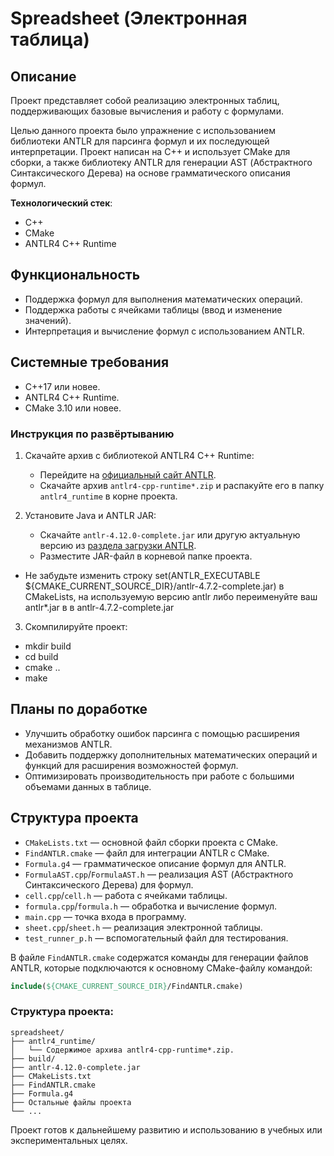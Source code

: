 # Spreadsheet (Электронная таблица)

## Описание
Проект представляет собой реализацию электронных таблиц, поддерживающих базовые вычисления и работу с формулами.

Целью данного проекта было упражнение с использованием библиотеки ANTLR для парсинга формул и их последующей интерпретации. Проект написан на C++ и использует CMake для сборки, а также библиотеку ANTLR для генерации AST (Абстрактного Синтаксического Дерева) на основе грамматического описания формул.

**Технологический стек**:
- C++
- CMake
- ANTLR4 C++ Runtime

## Функциональность
- Поддержка формул для выполнения математических операций.
- Поддержка работы с ячейками таблицы (ввод и изменение значений).
- Интерпретация и вычисление формул с использованием ANTLR.

## Системные требования
- C++17 или новее.
- ANTLR4 C++ Runtime.
- CMake 3.10 или новее.

### Инструкция по развёртыванию
1. Скачайте архив с библиотекой ANTLR4 C++ Runtime:
   - Перейдите на [официальный сайт ANTLR](https://www.antlr.org/download.html).
   - Скачайте архив `antlr4-cpp-runtime*.zip` и распакуйте его в папку `antlr4_runtime` в корне проекта.

2. Установите Java и ANTLR JAR:
   - Скачайте `antlr-4.12.0-complete.jar` или другую актуальную версию из [раздела загрузки ANTLR](https://www.antlr.org/download.html).
   - Разместите JAR-файл в корневой папке проекта.
  -  Не забудьте изменить строку set(ANTLR_EXECUTABLE ${CMAKE_CURRENT_SOURCE_DIR}/antlr-4.7.2-complete.jar) в CMakeLists, на используемую версию antlr либо переименуйте ваш antlr*.jar в в antlr-4.7.2-complete.jar


3. Скомпилируйте проект:
-  mkdir build
-  cd build
-  cmake ..
-  make


## Планы по доработке
- Улучшить обработку ошибок парсинга с помощью расширения механизмов ANTLR.
- Добавить поддержку дополнительных математических операций и функций для расширения возможностей формул.
- Оптимизировать производительность при работе с большими объемами данных в таблице.

## Структура проекта
- `CMakeLists.txt` — основной файл сборки проекта с CMake.
- `FindANTLR.cmake` — файл для интеграции ANTLR с CMake.
- `Formula.g4` — грамматическое описание формул для ANTLR.
- `FormulaAST.cpp`/`FormulaAST.h` — реализация AST (Абстрактного Синтаксического Дерева) для формул.
- `cell.cpp`/`cell.h` — работа с ячейками таблицы.
- `formula.cpp`/`formula.h` — обработка и вычисление формул.
- `main.cpp` — точка входа в программу.
- `sheet.cpp`/`sheet.h` — реализация электронной таблицы.
- `test_runner_p.h` — вспомогательный файл для тестирования.

В файле `FindANTLR.cmake` содержатся команды для генерации файлов ANTLR, которые подключаются к основному CMake-файлу командой:
```cmake
include(${CMAKE_CURRENT_SOURCE_DIR}/FindANTLR.cmake)
```

### Структура проекта:
```
spreadsheet/
├── antlr4_runtime/
│   └── Содержимое архива antlr4-cpp-runtime*.zip.
├── build/
├── antlr-4.12.0-complete.jar
├── CMakeLists.txt
├── FindANTLR.cmake
├── Formula.g4
├── Остальные файлы проекта
└── ...
```

Проект готов к дальнейшему развитию и использованию в учебных или экспериментальных целях.
